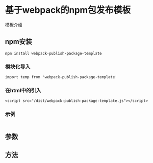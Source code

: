 <!--
 * @path        : \webpack-publish-package-template\README.md
 * @message     : 
 * @Author      : yvangod
-->
<!-- 标题 -->
# 基于webpack的npm包发布模板
<!-- 介绍 -->
模板介绍

## npm安装
```
npm install webpack-publish-package-template
```
### 模块化导入
```
import temp from 'webpack-publish-package-template'
```
### 在html中的引入
```
<script src="/dist/webpack-publish-package-template.js"></script>
```
### 示例
```

```
## 参数

## 方法
